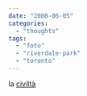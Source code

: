 ```yaml
---
date: "2008-06-05"
categories: 
  - "thoughts"
tags: 
  - "foto"
  - "riverdale-park"
  - "toronto"
---
```


la [civiltà](http://wvs.topleftpixel.com/photos/2008/06/dvp_empty_tall_01.jpg)
